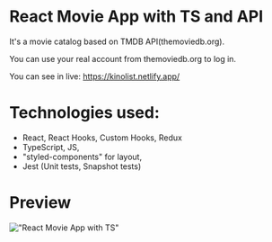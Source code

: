 # React Movie App with TS and API
It's a movie catalog based on TMDB API(themoviedb.org).

You can use your real account from themoviedb.org to log in.

You can see in live: https://kinolist.netlify.app/

# Technologies used: 
- React, React Hooks, Custom Hooks, Redux
- TypeScript, JS,
- "styled-components" for layout,
- Jest (Unit tests, Snapshot tests)

# Preview
!["React Movie App with TS"](http://web-esse.ru/wp-includes/assets/React_Movie_App1.jpg "React Movie App with TS")